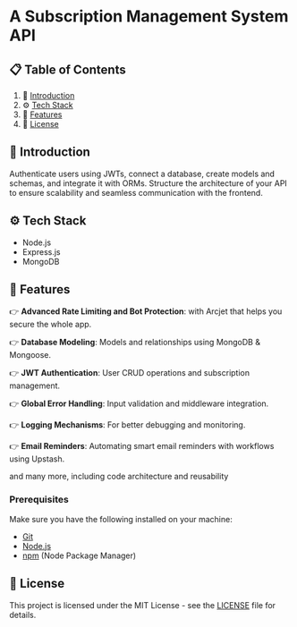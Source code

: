 # A Subscription Management System API

## 📋 Table of Contents

1. 🤖 [Introduction](#introduction)
2. ⚙️ [Tech Stack](#-tech-stack)
3. 🔋 [Features](#features)
4. 📜 [License](#license)

## 🤖 Introduction

Authenticate users using JWTs, connect a database, create models and schemas, and integrate it with ORMs. Structure the architecture of your API to ensure scalability and seamless communication with the frontend.

## ⚙️ Tech Stack

- Node.js
- Express.js
- MongoDB

## 🔋 Features

👉 **Advanced Rate Limiting and Bot Protection**: with Arcjet that helps you secure the whole app.

👉 **Database Modeling**: Models and relationships using MongoDB & Mongoose.

👉 **JWT Authentication**: User CRUD operations and subscription management.

👉 **Global Error Handling**: Input validation and middleware integration.

👉 **Logging Mechanisms**: For better debugging and monitoring.

👉 **Email Reminders**: Automating smart email reminders with workflows using Upstash.

and many more, including code architecture and reusability

### Prerequisites

Make sure you have the following installed on your machine:

- [Git](https://git-scm.com/)
- [Node.js](https://nodejs.org/en)
- [npm](https://www.npmjs.com/) (Node Package Manager)

## 📜 License

This project is licensed under the MIT License - see the [LICENSE](LICENSE) file for details.
